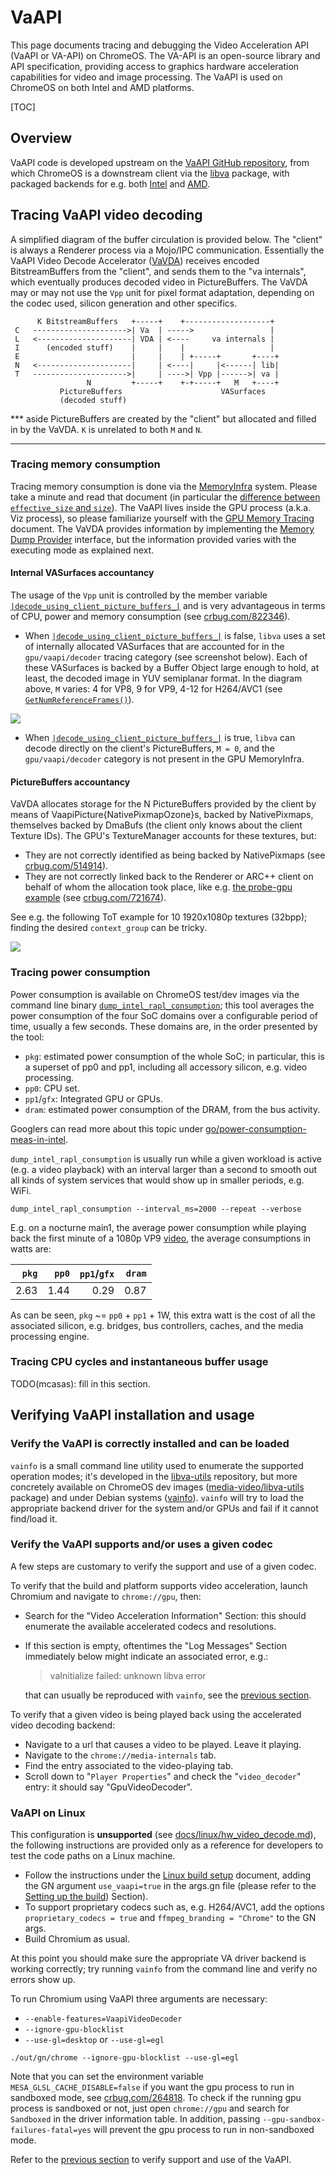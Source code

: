 # VaAPI

This page documents tracing and debugging the Video Acceleration API (VaAPI or
VA-API) on ChromeOS. The VA-API is an open-source library and API specification,
providing access to graphics hardware acceleration capabilities for video and
image processing. The VaAPI is used on ChromeOS on both Intel and AMD platforms.

[TOC]

## Overview

VaAPI code is developed upstream on the [VaAPI GitHub repository], from which
ChromeOS is a downstream client via the [libva] package, with packaged backends
for e.g. both [Intel] and [AMD].

[VaAPI GitHub repository]: https://github.com/intel/libva
[libva]: https://chromium.googlesource.com/chromiumos/overlays/chromiumos-overlay/+/main/x11-libs/libva/
[Intel]: https://chromium.googlesource.com/chromiumos/overlays/chromiumos-overlay/+/main/x11-libs/libva-intel-driver/
[AMD]: https://chromium.googlesource.com/chromiumos/overlays/chromiumos-overlay/+/main/media-libs/libva-amdgpu-driver/

## Tracing VaAPI video decoding

A simplified diagram of the buffer circulation is provided below. The "client"
is always a Renderer process via a Mojo/IPC communication. Essentially the VaAPI
Video Decode Accelerator ([VaVDA]) receives encoded BitstreamBuffers from the
"client", and sends them to the "va internals", which eventually produces
decoded video in PictureBuffers. The VaVDA may or may not use the `Vpp` unit for
pixel format adaptation, depending on the codec used, silicon generation and
other specifics.

```
      K BitstreamBuffers   +-----+    +-------------------+
 C   --------------------->| Va  | ----->                 |
 L   <---------------------| VDA | <----     va internals |
 I      (encoded stuff)    |     |    |                   |
 E                         |     |    | +-----+       +----+
 N   <---------------------|     | <----|     |<------| lib|
 T   --------------------->|     | ---->| Vpp |------>| va |
                 N         +-----+    +-+-----+   M   +----+
           PictureBuffers                      VASurfaces
           (decoded stuff)
```
*** aside
PictureBuffers are created by the "client" but allocated and filled in by the
VaVDA. `K` is unrelated to both `M` and `N`.
***

[VaVDA]: https://cs.chromium.org/chromium/src/media/gpu/vaapi/vaapi_video_decode_accelerator.h?type=cs&q=vaapivideodecodeaccelerator&sq=package:chromium&g=0&l=57

### Tracing memory consumption

Tracing memory consumption is done via the [MemoryInfra] system. Please take a
minute and read that document (in particular the [difference between
`effective_size` and `size`]).  The VaAPI lives inside the GPU process (a.k.a.
Viz process), so please familiarize yourself with the [GPU Memory Tracing]
document. The VaVDA provides information by implementing the [Memory Dump
Provider] interface, but the information provided varies with the executing mode
as explained next.

#### Internal VASurfaces accountancy

The usage of the `Vpp` unit is controlled by the member variable
[`|decode_using_client_picture_buffers_|`] and is very advantageous in terms of
CPU, power and memory consumption (see [crbug.com/822346]).

* When [`|decode_using_client_picture_buffers_|`] is false, `libva` uses a set
  of internally allocated VASurfaces that are accounted for in the
  `gpu/vaapi/decoder` tracing category (see screenshot below). Each of these
  VASurfaces is backed by a Buffer Object large enough to hold, at least, the
  decoded image in YUV semiplanar format. In the diagram above, `M` varies: 4
  for VP8, 9 for VP9, 4-12 for H264/AVC1 (see [`GetNumReferenceFrames()`]).

![](https://i.imgur.com/UWAuAli.png)

* When [`|decode_using_client_picture_buffers_|`] is true, `libva` can decode
  directly on the client's PictureBuffers, `M = 0`, and the `gpu/vaapi/decoder`
  category is not present in the GPU MemoryInfra.

[MemoryInfra]: https://chromium.googlesource.com/chromium/src/+/HEAD/docs/memory-infra/README.md#memoryinfra
[difference between `effective_size` and `size`]: https://chromium.googlesource.com/chromium/src/+/HEAD/docs/memory-infra#effective_size-vs_size
[GPU Memory Tracing]: ../memory-infra/probe-gpu.md
[Memory Dump Provider]: https://chromium.googlesource.com/chromium/src/+/HEAD/docs/memory-infra/adding_memory_infra_tracing.md
[`|decode_using_client_picture_buffers_|`]: https://cs.chromium.org/search/?q=decode_using_client_picture_buffers_&sq=package:chromium&type=cs
[crbug.com/822346]: https://crbug.com/822346
[`GetNumReferenceFrames()`]: https://cs.chromium.org/search/?q=GetNumReferenceFrames+file:%5Esrc/media/gpu/+package:%5Echromium$+file:%5C.cc&type=cs

#### PictureBuffers accountancy

VaVDA allocates storage for the N PictureBuffers provided by the client by means
of VaapiPicture{NativePixmapOzone}s, backed by NativePixmaps, themselves backed
by DmaBufs (the client only knows about the client Texture IDs). The GPU's
TextureManager accounts for these textures, but:
- They are not correctly identified as being backed by NativePixmaps (see
  [crbug.com/514914]).
- They are not correctly linked back to the Renderer or ARC++ client on behalf
  of whom the allocation took place, like e.g. [the probe-gpu example] (see
  [crbug.com/721674]).

See e.g. the following ToT example for 10 1920x1080p textures (32bpp); finding
the desired `context_group` can be tricky.

![](https://i.imgur.com/3tJThzL.png)

[crbug.com/514914]: https://crbug.com/514914
[the probe-gpu example]: https://chromium.googlesource.com/chromium/src/+/HEAD/docs/memory-infra/probe-gpu.md#example
[crbug.com/721674]: https://crbug.com/721674

### Tracing power consumption

Power consumption is available on ChromeOS test/dev images via the command line
binary [`dump_intel_rapl_consumption`]; this tool averages the power
consumption of the four SoC domains over a configurable period of time, usually
a few seconds. These domains are, in the order presented by the tool:

* `pkg`: estimated power consumption of the whole SoC; in particular, this is a
  superset of pp0 and pp1, including all accessory silicon, e.g. video
  processing.
* `pp0`: CPU set.
* `pp1`/`gfx`: Integrated GPU or GPUs.
* `dram`: estimated power consumption of the DRAM, from the bus activity.

Googlers can read more about this topic under
[go/power-consumption-meas-in-intel].

`dump_intel_rapl_consumption` is usually run while a given workload is active
(e.g. a video playback) with an interval larger than a second to smooth out all
kinds of system services that would show up in smaller periods, e.g. WiFi.

```shell
dump_intel_rapl_consumption --interval_ms=2000 --repeat --verbose
```

E.g. on a nocturne main1, the average power consumption while playing back the
first minute of a 1080p VP9 [video], the average consumptions in watts are:

|`pkg` |`pp0` |`pp1`/`gfx` |`dram`|
| ---: | ---: | ---:       | ---: |
| 2.63 | 1.44 | 0.29       | 0.87 |

As can be seen, `pkg` ~= `pp0` + `pp1` + 1W, this extra watt is the cost of all
the associated silicon, e.g. bridges, bus controllers, caches, and the media
processing engine.

[`dump_intel_rapl_consumption`]: https://chromium.googlesource.com/chromiumos/platform2/+/main/power_manager/tools/dump_intel_rapl_consumption.cc
[video]: https://commons.wikimedia.org/wiki/File:Big_Buck_Bunny_4K.webm
[go/power-consumption-meas-in-intel]: http://go/power-consumption-meas-in-intel

### Tracing CPU cycles and instantaneous buffer usage

TODO(mcasas): fill in this section.

## Verifying VaAPI installation and usage

### <a name="verify-driver"></a> Verify the VaAPI is correctly installed and can be loaded

`vainfo` is a small command line utility used to enumerate the supported
operation modes; it's developed in the [libva-utils] repository, but more
concretely available on ChromeOS dev images ([media-video/libva-utils] package)
and under Debian systems ([vainfo]). `vainfo` will try to load the appropriate
backend driver for the system and/or GPUs and fail if it cannot find/load it.

[libva-utils]: https://github.com/intel/libva-utils
[media-video/libva-utils]: https://chromium.googlesource.com/chromiumos/overlays/chromiumos-overlay/+/main/media-video/libva-utils
[vainfo]: https://packages.debian.org/sid/main/vainfo

### <a name="verify-vaapi"></a> Verify the VaAPI supports and/or uses a given codec

A few steps are customary to verify the support and use of a given codec.

To verify that the build and platform supports video acceleration, launch
Chromium and navigate to `chrome://gpu`, then:
* Search for the "Video Acceleration Information" Section: this should
   enumerate the available accelerated codecs and resolutions.
* If this section is empty, oftentimes the "Log Messages" Section immediately
  below might indicate an associated error, e.g.:

    > vaInitialize failed: unknown libva error

  that can usually be reproduced with `vainfo`, see the [previous
  section](#verify-driver).

To verify that a given video is being played back using the accelerated video
decoding backend:
* Navigate to a url that causes a video to be played. Leave it playing.
* Navigate to the `chrome://media-internals` tab.
 * Find the entry associated to the video-playing tab.
 * Scroll down to "`Player Properties`" and check the "`video_decoder`" entry:
   it should say "GpuVideoDecoder".

### VaAPI on Linux

This configuration is **unsupported** (see [docs/linux/hw_video_decode.md]), the
following instructions are provided only as a reference for developers to test
the code paths on a Linux machine.

* Follow the instructions under the [Linux build setup] document, adding the GN
  argument `use_vaapi=true` in the args.gn file (please refer to the [Setting up
  the build]) Section).
* To support proprietary codecs such as, e.g. H264/AVC1, add the options
  `proprietary_codecs = true` and `ffmpeg_branding = "Chrome"` to the GN args.
* Build Chromium as usual.

At this point you should make sure the appropriate VA driver backend is working
correctly; try running `vainfo` from the command line and verify no errors show
up.

To run Chromium using VaAPI three arguments are necessary:
* `--enable-features=VaapiVideoDecoder`
* `--ignore-gpu-blocklist`
* `--use-gl=desktop` or `--use-gl=egl`

```shell
./out/gn/chrome --ignore-gpu-blocklist --use-gl=egl
```

Note that you can set the environment variable `MESA_GLSL_CACHE_DISABLE=false`
if you want the gpu process to run in sandboxed mode, see
[crbug.com/264818](https://crbug.com/264818). To check if the running gpu
process is sandboxed or not, just open `chrome://gpu` and search for
`Sandboxed` in the driver information table. In addition, passing
`--gpu-sandbox-failures-fatal=yes` will prevent the gpu process to run in
non-sandboxed mode.

Refer to the [previous section](#verify-vaapi) to verify support and use of
the VaAPI.

[docs/linux/hw_video_decode.md]: https://chromium.googlesource.com/chromium/src/+/HEAD/docs/linux/hw_video_decode.md
[Linux build setup]: https://chromium.googlesource.com/chromium/src/+/HEAD/docs/linux/build_instructions.md
[Setting up the build]: https://chromium.googlesource.com/chromium/src/+/HEAD/docs/linux/build_instructions.md#setting-up-the-build
